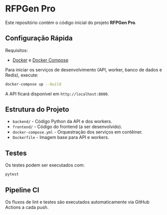 # RFPGen Pro

Este repositório contém o código inicial do projeto **RFPGen Pro**.

## Configuração Rápida

Requisitos:
- [Docker](https://www.docker.com/) e [Docker Compose](https://docs.docker.com/compose/)

Para iniciar os serviços de desenvolvimento (API, worker, banco de dados e Redis), execute:

```bash
docker-compose up --build
```

A API ficará disponível em `http://localhost:8000`.

## Estrutura do Projeto

- `backend/` - Código Python da API e dos workers.
- `frontend/` - Código do frontend (a ser desenvolvido).
- `docker-compose.yml` - Orquestração dos serviços em contêiner.
- `Dockerfile` - Imagem base para API e workers.

## Testes

Os testes podem ser executados com:

```bash
pytest
```

## Pipeline CI

Os fluxos de lint e testes são executados automaticamente via GitHub Actions a cada push.
